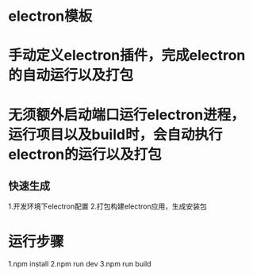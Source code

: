 # electron模板
# 手动定义electron插件，完成electron的自动运行以及打包
# 无须额外启动端口运行electron进程，运行项目以及build时，会自动执行electron的运行以及打包
## 快速生成
1.开发环境下electron配置
2.打包构建electron应用，生成安装包

# 运行步骤
1.npm install
2.npm run dev 
3.npm run build
